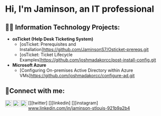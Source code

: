 <h1>Hi, I'm Jaminson, an IT professional

<h2>👨‍💻 Information Technology Projects:</h2>

- <b>osTicket (Help Desk Ticketing System)</b>
  - [osTicket: Prerequisites and Installation]https://github.com/JaminsonS7/Osticket-prereqs.git
  - [osTicket: Ticket Lifecycle Examples]https://github.com/joshmadakorcc/post-install-config.git
- <b>Microsoft Azure</b>
  - [Configuring On-premises Active Directory within Azure VMs]https://github.com/joshmadakorcc/configure-ad.git
  
<h2>🤳Connect with me:</h2>

[<img align="left" alt="Josh | Twitter" width="22px" src="https://cdn.jsdelivr.net/npm/simple-icons@v3/icons/twitter.svg" />][twitter]
[<img align="left" alt="Josh | LinkedIn" width="22px" src="https://cdn.jsdelivr.net/npm/simple-icons@v3/icons/linkedin.svg" />][linkedin]
[<img align="left" alt="Josh | Instagram" width="22px" src="https://cdn.jsdelivr.net/npm/simple-icons@v3/icons/instagram.svg" />][instagram]
www.linkedin.com/in/jaminson-stlouis-921b9a2b4


